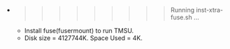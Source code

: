 * >>>>>>>>> Running inst-xtra-fuse.sh ...
  * Install fuse(fusermount) to run TMSU.
  * Disk size = 4127744K. Space Used = 4K.
